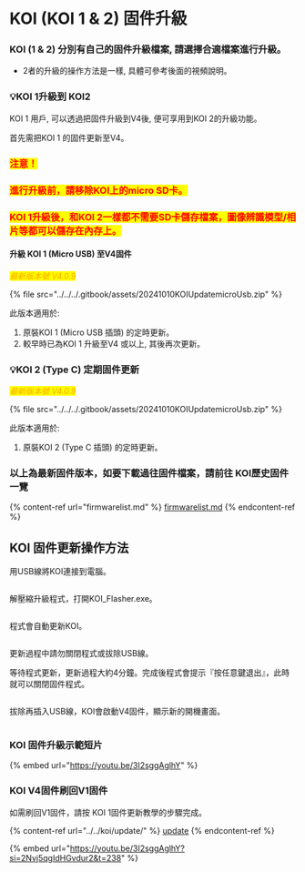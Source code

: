 # KOI (KOI 1 & 2) 固件升級

### KOI (1 & 2) 分別有自己的固件升級檔案, 請選擇合適檔案進行升級。

* 2者的升級的操作方法是一樣, 具體可參考後面的視頻說明。

###

### 💡KOI 1升級到 KOI2

KOI 1 用戶, 可以透過把固件升級到V4後, 便可享用到KOI 2的升級功能。

首先需把KOI 1 的固件更新至V4。

### <mark style="color:red;">**注意！**</mark>

### <mark style="color:red;">**進行升級前，請移除KOI上的micro SD卡。**</mark>

### <mark style="color:red;">**KOI 1升級後，和KOI 2一樣都不需要SD卡儲存檔案，圖像辨識模型/相片等都可以儲存在內存上。**</mark>

#### 升級 KOI 1 (Micro USB) 至V4固件

_<mark style="color:orange;">最新版本號 V4.0.9</mark>_

{% file src="../../../.gitbook/assets/20241010KOIUpdatemicroUsb.zip" %}

此版本適用於:&#x20;

1. 原裝KOI 1 (Micro USB 插頭) 的定時更新。
2. 較早時已為KOI 1 升級至V4 或以上, 其後再次更新。

### 💡KOI 2 (Type C) 定期固件更新

_<mark style="color:orange;">最新版本號 V4.0.9</mark>_

{% file src="../../../.gitbook/assets/20241010KOIUpdatemicroUsb.zip" %}

此版本適用於:&#x20;

1. 原裝KOI 2 (Type C 插頭) 的定時更新。

### 以上為最新固件版本，如要下載過往固件檔案，請前往 KOI歷史固件一覽

{% content-ref url="firmwarelist.md" %}
[firmwarelist.md](firmwarelist.md)
{% endcontent-ref %}

## KOI 固件更新操作方法

用USB線將KOI連接到電腦。

<figure><img src="https://kittenbothk.readthedocs.io/en/latest/_images/usb.jpg" alt=""><figcaption></figcaption></figure>

解壓縮升級程式，打開KOI\_Flasher.exe。

<figure><img src="https://files.gitbook.com/v0/b/gitbook-x-prod.appspot.com/o/spaces%2FsN6MlwBFbL3P67FzMMyL%2Fuploads%2FBg8sqz6HHvvmFmsn2DyU%2Fimage.png?alt=media&#x26;token=326443d8-0410-4b8e-a861-060d12de8781" alt=""><figcaption></figcaption></figure>

程式會自動更新KOI。

<figure><img src="https://files.gitbook.com/v0/b/gitbook-x-prod.appspot.com/o/spaces%2FsN6MlwBFbL3P67FzMMyL%2Fuploads%2FIhvJI1VgdJoywtxEOT8l%2Fimage.png?alt=media&#x26;token=b6046ed2-fd98-4c62-9e28-3bb9366d34e1" alt=""><figcaption></figcaption></figure>

更新過程中請勿關閉程式或拔除USB線。

等待程式更新，更新過程大約4分鐘。完成後程式會提示『按任意鍵退出』，此時就可以關閉固件程式。

<figure><img src="https://files.gitbook.com/v0/b/gitbook-x-prod.appspot.com/o/spaces%2FsN6MlwBFbL3P67FzMMyL%2Fuploads%2FzM7HQB4R0soZkWZKtCmw%2Fimage.png?alt=media&#x26;token=03ced8ed-629a-4cc5-b477-e8ead71785c5" alt=""><figcaption></figcaption></figure>

拔除再插入USB線，KOI會啟動V4固件，顯示新的開機畫面。

<figure><img src="https://files.gitbook.com/v0/b/gitbook-x-prod.appspot.com/o/spaces%2FsN6MlwBFbL3P67FzMMyL%2Fuploads%2FZA4ygeOzn4ehwJZX1hQU%2Fimage.png?alt=media&#x26;token=721f8943-0d97-44b8-84c4-a9675084b194" alt=""><figcaption></figcaption></figure>

### KOI 固件升級示範短片

{% embed url="https://youtu.be/3I2sggAglhY" %}

### KOI V4固件刷回V1固件

如需刷回V1固件，請按 KOI 1固件更新教學的步驟完成。

{% content-ref url="../../koi/update/" %}
[update](../../koi/update/)
{% endcontent-ref %}

{% embed url="https://youtu.be/3I2sggAglhY?si=2Nvj5qgIdHGvdur2&t=238" %}
